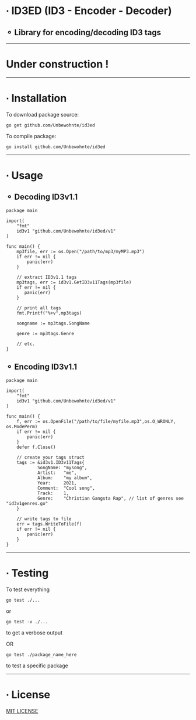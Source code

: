 # ∙ ID3ED (ID3 - Encoder - Decoder)
## ⚬ Library for encoding/decoding ID3 tags

---
  
# Under construction !


---

# ∙ Installation 

To download package source:
```
go get github.com/Unbewohnte/id3ed
```

To compile package:
```
go install github.com/Unbewohnte/id3ed
```

---

# ∙ Usage

## ⚬ Decoding ID3v1.1
```
package main

import(
    "fmt"
    id3v1 "github.com/Unbewohnte/id3ed/v1"
)

func main() {
    mp3file, err := os.Open("/path/to/mp3/myMP3.mp3")
    if err != nil {
        panic(err)
    }

    // extract ID3v1.1 tags 
    mp3tags, err := id3v1.GetID3v11Tags(mp3file)
    if err != nil {
       panic(err)
    }

    // print all tags
    fmt.Printf("%+v",mp3tags)

    songname := mp3tags.SongName

    genre := mp3tags.Genre

    // etc.
}
```

## ⚬ Encoding ID3v1.1
```
package main

import(
    "fmt"
    id3v1 "github.com/Unbewohnte/id3ed/v1"
)

func main() {
	f, err := os.OpenFile("/path/to/file/myfile.mp3",os.O_WRONLY, os.ModePerm)
	if err != nil {
		panic(err)
	}
	defer f.Close()

    // create your tags struct
	tags := &id3v1.ID3v11Tags{
            SongName: "mysong",
            Artist:   "me",
            Album:    "my album",
            Year:     2021,
            Comment:  "Cool song",
            Track:    1,
            Genre:    "Christian Gangsta Rap", // list of genres see "id3v1genres.go"
	}

    // write tags to file
	err = tags.WriteToFile(f)
	if err != nil {
		panic(err)
	}
}
```

---

# ∙ Testing

To test everything
```
go test ./...
```
or
```
go test -v ./...
```
to get a verbose output

OR

```
go test ./package_name_here
```
to test a specific package

---

# ∙ License

[MIT LICENSE](https://github.com/Unbewohnte/id3ed/blob/main/LICENSE)